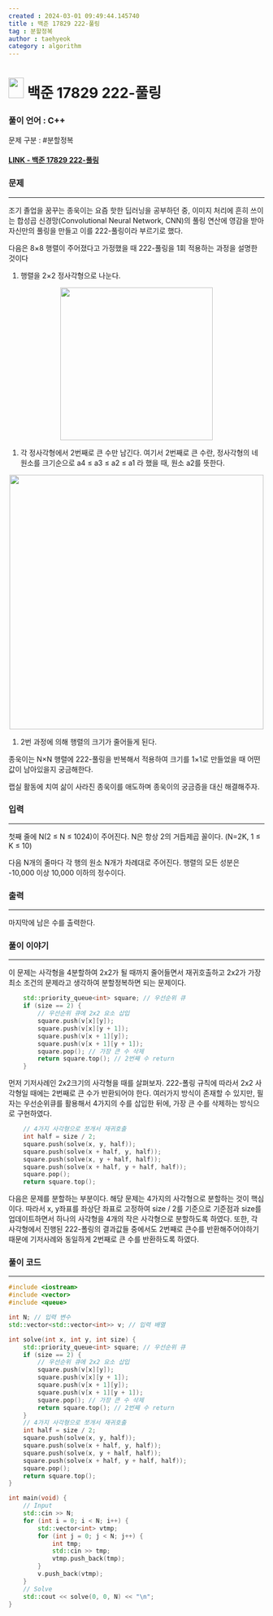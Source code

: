 ```yaml
---
created : 2024-03-01 09:49:44.145740
title : 백준 17829 222-풀링
tag : 분할정복
author : taehyeok
category : algorithm
---
```

# <img src="https://d2gd6pc034wcta.cloudfront.net/tier/9.svg" width="30" height="40"> 백준 17829 222-풀링


### 풀이 언어 : C++

문제 구분 : #분할정복
#### [LINK - 백준 17829 222-풀링](https://www.acmicpc.net/problem/17829)

### 문제

<hr>


조기 졸업을 꿈꾸는 종욱이는 요즘 핫한 딥러닝을 공부하던 중, 이미지 처리에 흔히 쓰이는 합성곱 신경망(Convolutional Neural Network, CNN)의 풀링 연산에 영감을 받아 자신만의 풀링을 만들고 이를 222-풀링이라 부르기로 했다.

다음은 8×8 행렬이 주어졌다고 가정했을 때 222-풀링을 1회 적용하는 과정을 설명한 것이다

1. 행렬을 2×2 정사각형으로 나눈다.

<center> <img src="https://upload.acmicpc.net/61c48878-d2bb-4680-a7d3-8f9922f3c30f/-/preview/" width="300"> </center>

1. 각 정사각형에서 2번째로 큰 수만 남긴다. 여기서 2번째로 큰 수란, 정사각형의 네 원소를 크기순으로 a4 ≤ a3 ≤ a2 ≤ a1 라 했을 때, 원소 a2를 뜻한다.

<center> <img src="https://upload.acmicpc.net/c2d98fd8-f0dd-4ab4-8fe7-f360e74fa86e/-/preview/" width="500"> </center>

1. 2번 과정에 의해 행렬의 크기가 줄어들게 된다.

종욱이는 N×N 행렬에 222-풀링을 반복해서 적용하여 크기를 1×1로 만들었을 때 어떤 값이 남아있을지 궁금해한다.

랩실 활동에 치여 삶이 사라진 종욱이를 애도하며 종욱이의 궁금증을 대신 해결해주자.
### 입력

<hr>


첫째 줄에 N(2 ≤ N ≤ 1024)이 주어진다. N은 항상 2의 거듭제곱 꼴이다. (N=2K, 1 ≤ K ≤ 10)

다음 N개의 줄마다 각 행의 원소 N개가 차례대로 주어진다. 행렬의 모든 성분은 -10,000 이상 10,000 이하의 정수이다. 
### 출력

<hr>


마지막에 남은 수를 출력한다.
### 풀이 이야기

<hr>


이 문제는 사각형을 4분할하여 2x2가 될 때까지 줄어들면서 재귀호출하고 2x2가 가장 최소 조건의 문제라고 생각하여 분할정복하면 되는 문제이다.

```c++
    std::priority_queue<int> square; // 우선순위 큐
    if (size == 2) {
        // 우선순위 큐에 2x2 요소 삽입
        square.push(v[x][y]);
        square.push(v[x][y + 1]);
        square.push(v[x + 1][y]);
        square.push(v[x + 1][y + 1]);
        square.pop(); // 가장 큰 수 삭제
        return square.top(); // 2번째 수 return
    }
```
먼저 기저사례인 2x2크기의 사각형을 때를 살펴보자. 222-폴링 규칙에 따라서 2x2 사각형일 때에는 2번째로 큰 수가 반환되어야 한다. 여러가지 방식이 존재할 수 있지만, 필자는 우선순위큐를 활용해서 4가지의 수를 삽입한 뒤에, 가장 큰 수를 삭제하는 방식으로 구현하였다.

```c++
    // 4가지 사각형으로 쪼개서 재귀호출
    int half = size / 2;
    square.push(solve(x, y, half));
    square.push(solve(x + half, y, half));
    square.push(solve(x, y + half, half));
    square.push(solve(x + half, y + half, half));
    square.pop();
    return square.top();
```
다음은 문제를 분할하는 부분이다. 해당 문제는 4가지의 사각형으로 분할하는 것이 핵심이다. 따라서 x, y좌표를 좌상단 좌표로 고정하여 size / 2를 기준으로 기준점과 size를 업데이트하면서 하나의 사각형을 4개의 작은 사각형으로 분할하도록 하였다. 또한, 각 사각형에서 진행된 222-폴링의 결과값들 중에서도 2번째로 큰수를 반환해주어야하기 때문에 기저사례와 동일하게 2번째로 큰 수를 반환하도록 하였다.

### 풀이 코드

<hr>


``` c++
#include <iostream>
#include <vector>
#include <queue>

int N; // 입력 변수
std::vector<std::vector<int>> v; // 입력 배열

int solve(int x, int y, int size) {
    std::priority_queue<int> square; // 우선순위 큐
    if (size == 2) {
        // 우선순위 큐에 2x2 요소 삽입
        square.push(v[x][y]);
        square.push(v[x][y + 1]);
        square.push(v[x + 1][y]);
        square.push(v[x + 1][y + 1]);
        square.pop(); // 가장 큰 수 삭제
        return square.top(); // 2번째 수 return
    }
    // 4가지 사각형으로 쪼개서 재귀호출
    int half = size / 2;
    square.push(solve(x, y, half));
    square.push(solve(x + half, y, half));
    square.push(solve(x, y + half, half));
    square.push(solve(x + half, y + half, half));
    square.pop();
    return square.top();
}

int main(void) {
    // Input
    std::cin >> N;
    for (int i = 0; i < N; i++) {
        std::vector<int> vtmp;
        for (int j = 0; j < N; j++) {
            int tmp;
            std::cin >> tmp;
            vtmp.push_back(tmp);
        }
        v.push_back(vtmp);
    }
    // Solve
    std::cout << solve(0, 0, N) << "\n";
}
```
